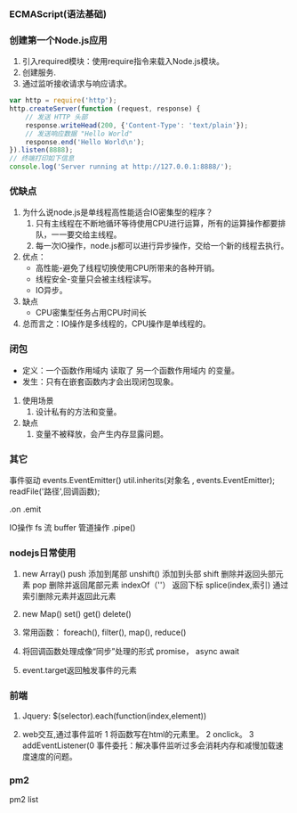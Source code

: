 
### ECMAScript(语法基础)


### 创建第一个Node.js应用
1. 引入required模块：使用require指令来载入Node.js模块。
2. 创建服务.
3. 通过监听接收请求与响应请求。
```js nodejss
var http = require('http');
http.createServer(function (request, response) {
    // 发送 HTTP 头部 
    response.writeHead(200, {'Content-Type': 'text/plain'});
    // 发送响应数据 "Hello World"
    response.end('Hello World\n');
}).listen(8888);
// 终端打印如下信息
console.log('Server running at http://127.0.0.1:8888/');
```

### 优缺点
1. 为什么说node.js是单线程高性能适合IO密集型的程序？
    1. 只有主线程在不断地循环等待使用CPU进行运算，所有的运算操作都要排队，一一要交给主线程。
    2. 每一次IO操作，node.js都可以进行异步操作，交给一个新的线程去执行。
2. 优点：
    - 高性能-避免了线程切换使用CPU所带来的各种开销。
    - 线程安全-变量只会被主线程读写。
    - IO异步。
3. 缺点
    - CPU密集型任务占用CPU时间长
4. 总而言之：IO操作是多线程的，CPU操作是单线程的。

### 闭包
- 定义：一个函数作用域内 读取了 另一个函数作用域内 的变量。 
- 发生：只有在嵌套函数内才会出现闭包现象。
1. 使用场景
    1. 设计私有的方法和变量。
2. 缺点
    1. 变量不被释放，会产生内存显露问题。
    
### 其它
事件驱动
events.EventEmitter()
util.inherits(对象名 , events.EventEmitter);
readFile('路径',回调函数);

.on
.emit

IO操作
fs
流
buffer
管道操作 .pipe()

### nodejs日常使用
1. new Array()
push 添加到尾部
unshift()  添加到头部
shift 删除并返回头部元素
pop 删除并返回尾部元素
indexOf（''） 返回下标
splice(index,索引) 通过索引删除元素并返回此元素

2. new Map()
set()
get()
delete()

3. 常用函数：
foreach(), filter(), map(), reduce()

4. 将回调函数处理成像“同步”处理的形式
promise， async await

3. event.target返回触发事件的元素

### 前端
1. Jquery:
$(selector).each(function(index,element))

2. web交互,通过事件监听
1 将函数写在html的元素里。
2 onclick。
3 addEventListener(0
事件委托：解决事件监听过多会消耗内存和减慢加载速度速度的问题。

### pm2
pm2 list